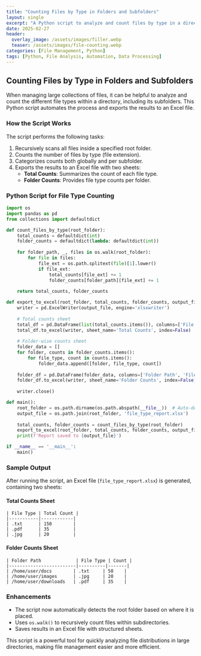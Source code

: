 ```yaml
---
title: "Counting Files by Type in Folders and Subfolders"
layout: single
excerpt: "A Python script to analyze and count files by type in a directory and its subdirectories, exporting results to an Excel report."
date: 2025-02-27
header:
  overlay_image: /assets/images/filler.webp
  teaser: /assets/images/file-counting.webp
categories: [File Management, Python]
tags: [Python, File Analysis, Automation, Data Processing]
---
```


## Counting Files by Type in Folders and Subfolders

When managing large collections of files, it can be helpful to analyze and count the different file types within a directory, including its subfolders. This Python script automates the process and exports the results to an Excel file.

### How the Script Works

The script performs the following tasks:
1. Recursively scans all files inside a specified root folder.
2. Counts the number of files by type (file extension).
3. Categorizes counts both globally and per subfolder.
4. Exports the results to an Excel file with two sheets: 
   - **Total Counts**: Summarizes the count of each file type.
   - **Folder Counts**: Provides file type counts per folder.

### Python Script for File Type Counting

```python
import os
import pandas as pd
from collections import defaultdict

def count_files_by_type(root_folder):
    total_counts = defaultdict(int)
    folder_counts = defaultdict(lambda: defaultdict(int))
    
    for folder_path, _, files in os.walk(root_folder):
        for file in files:
            file_ext = os.path.splitext(file)[1].lower()
            if file_ext:
                total_counts[file_ext] += 1
                folder_counts[folder_path][file_ext] += 1
    
    return total_counts, folder_counts

def export_to_excel(root_folder, total_counts, folder_counts, output_file):
    writer = pd.ExcelWriter(output_file, engine='xlsxwriter')
    
    # Total counts sheet
    total_df = pd.DataFrame(list(total_counts.items()), columns=['File Type', 'Total Count'])
    total_df.to_excel(writer, sheet_name='Total Counts', index=False)
    
    # Folder-wise counts sheet
    folder_data = []
    for folder, counts in folder_counts.items():
        for file_type, count in counts.items():
            folder_data.append([folder, file_type, count])
    
    folder_df = pd.DataFrame(folder_data, columns=['Folder Path', 'File Type', 'Count'])
    folder_df.to_excel(writer, sheet_name='Folder Counts', index=False)
    
    writer.close()

def main():
    root_folder = os.path.dirname(os.path.abspath(__file__))  # Auto-detect script location
    output_file = os.path.join(root_folder, 'file_type_report.xlsx')
    
    total_counts, folder_counts = count_files_by_type(root_folder)
    export_to_excel(root_folder, total_counts, folder_counts, output_file)
    print(f'Report saved to {output_file}')

if __name__ == '__main__':
    main()
```

### Sample Output
After running the script, an Excel file (`file_type_report.xlsx`) is generated, containing two sheets:

#### **Total Counts Sheet**
```
| File Type | Total Count |
|-----------|------------|
| .txt      | 150        |
| .pdf      | 35         |
| .jpg      | 20         |
```

#### **Folder Counts Sheet**
```
| Folder Path             | File Type | Count |
|-------------------------|----------|-------|
| /home/user/docs        | .txt     | 50    |
| /home/user/images      | .jpg     | 20    |
| /home/user/downloads   | .pdf     | 35    |
```

### Enhancements
- The script now automatically detects the root folder based on where it is placed.
- Uses `os.walk()` to recursively count files within subdirectories.
- Saves results in an Excel file with structured sheets.

This script is a powerful tool for quickly analyzing file distributions in large directories, making file management easier and more efficient.
